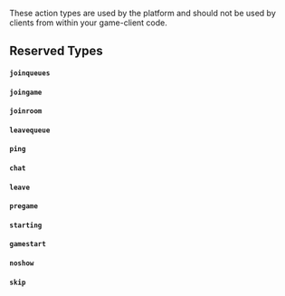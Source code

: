 These action types are used by the platform and should not be used by clients from within your game-client code.

## Reserved Types

#### `joinqueues`


#### `joingame`


#### `joinroom`


#### `leavequeue`


#### `ping`


#### `chat`


#### `leave`


#### `pregame`


#### `starting`


#### `gamestart`


#### `noshow`


#### `skip`